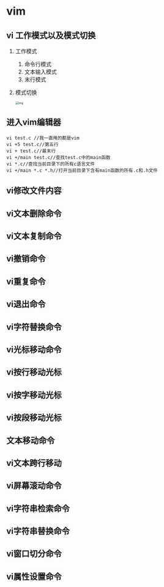 # vim

## vi 工作模式以及模式切换

1. 工作模式
   1. 命令行模式
   2. 文本输入模式
   3. 末行模式

2. 模式切换

   <img src="file:///D:/%E8%BF%85%E9%9B%B7%E4%B8%8B%E8%BD%BD/C%E8%AF%AD%E8%A8%80%E4%B8%AD%E6%96%87%E7%BD%91/%E5%9C%A8%E8%AF%BB%E6%95%99%E7%A8%8B/Linux%20vi%20%E5%91%BD%E4%BB%A4/OEBPS/Images/aad11eb0ec69507acff9118d6416f5a5.jpg" alt="img" style="zoom: 50%;" />

   

## 进入vim编辑器

```shell
vi test.c //我一直用的都是vim
vi +5 test.c//第五行
vi + test.c//最末行
vi +/main test.c//查找test.c中的main函数
vi *.c//查找当前目录下的所有c语言文件
vi +/main *.c *.h//打开当前目录下含有main函数的所有.c和.h文件
```

## vi修改文件内容



## vi文本删除命令



## vi文本复制命令



## vi撤销命令



## vi重复命令



## vi退出命令



## vi字符替换命令



## vi光标移动命令



## vi按行移动光标



## vi按字移动光标



## vi按段移动光标



## 文本移动命令



## vi文本跨行移动



## vi屏幕滚动命令





## vi字符串检索命令



## vi字符串替换命令



## vi窗口切分命令



## vi属性设置命令







